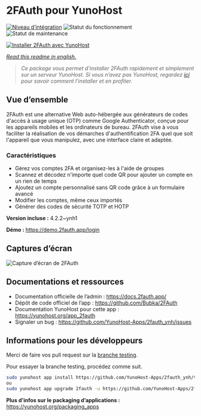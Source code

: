 <!--
N.B.: This README was automatically generated by https://github.com/YunoHost/apps/tree/master/tools/README-generator
It shall NOT be edited by hand.
-->

# 2FAuth pour YunoHost

[![Niveau d’intégration](https://dash.yunohost.org/integration/2fauth.svg)](https://dash.yunohost.org/appci/app/2fauth) ![Statut du fonctionnement](https://ci-apps.yunohost.org/ci/badges/2fauth.status.svg) ![Statut de maintenance](https://ci-apps.yunohost.org/ci/badges/2fauth.maintain.svg)

[![Installer 2FAuth avec YunoHost](https://install-app.yunohost.org/install-with-yunohost.svg)](https://install-app.yunohost.org/?app=2fauth)

*[Read this readme in english.](./README.md)*

> *Ce package vous permet d’installer 2FAuth rapidement et simplement sur un serveur YunoHost.
Si vous n’avez pas YunoHost, regardez [ici](https://yunohost.org/#/install) pour savoir comment l’installer et en profiter.*

## Vue d’ensemble

2FAuth est une alternative Web auto-hébergée aux générateurs de codes d'accès à usage unique (OTP) comme Google Authenticator, conçue pour les appareils mobiles et les ordinateurs de bureau.
2FAuth vise à vous faciliter la réalisation de vos démarches d'authentification 2FA quel que soit l'appareil que vous manipulez, avec une interface claire et adaptée.

### Caractéristiques

- Gérez vos comptes 2FA et organisez-les à l'aide de groupes
- Scannez et décodez n'importe quel code QR pour ajouter un compte en un rien de temps
- Ajoutez un compte personnalisé sans QR code grâce à un formulaire avancé
- Modifier les comptes, même ceux importés
- Générer des codes de sécurité TOTP et HOTP

**Version incluse :** 4.2.2~ynh1

**Démo :** https://demo.2fauth.app/login

## Captures d’écran

![Capture d’écran de 2FAuth](./doc/screenshots/screenshot.png)

## Documentations et ressources

* Documentation officielle de l’admin : <https://docs.2fauth.app/>
* Dépôt de code officiel de l’app : <https://github.com/Bubka/2FAuth>
* Documentation YunoHost pour cette app : <https://yunohost.org/app_2fauth>
* Signaler un bug : <https://github.com/YunoHost-Apps/2fauth_ynh/issues>

## Informations pour les développeurs

Merci de faire vos pull request sur la [branche testing](https://github.com/YunoHost-Apps/2fauth_ynh/tree/testing).

Pour essayer la branche testing, procédez comme suit.

``` bash
sudo yunohost app install https://github.com/YunoHost-Apps/2fauth_ynh/tree/testing --debug
ou
sudo yunohost app upgrade 2fauth -u https://github.com/YunoHost-Apps/2fauth_ynh/tree/testing --debug
```

**Plus d’infos sur le packaging d’applications :** <https://yunohost.org/packaging_apps>